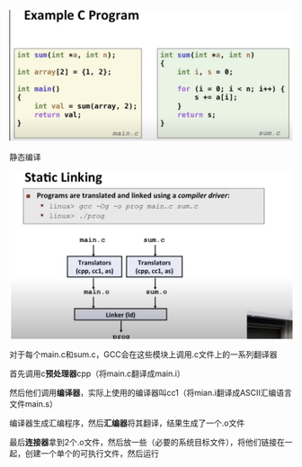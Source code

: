 ![image-20230912072534125](image/image-20230912072534125.png)

静态编译

![image-20230912072610478](image/image-20230912072610478.png)

对于每个main.c和sum.c，GCC会在这些模块上调用.c文件上的一系列翻译器

首先调用c**预处理器**cpp（将main.c翻译成main.i）

然后他们调用**编译器**，实际上使用的编译器叫cc1（将mian.i翻译成ASCII汇编语言文件main.s）

编译器生成汇编程序，然后**汇编器**将其翻译，结果生成了一个.o文件

最后**连接器**拿到2个.o文件，然后放一些（必要的系统目标文件），将他们链接在一起，创建一个单个的可执行文件，然后运行